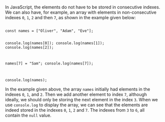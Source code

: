 In JavaScript, the elements
do not have to be stored in
consecutive indexes.
We can also have, for example,
an array with elements
in non-consecutive indexes
`0`, `1`, `2` and then `7`,
as shown in the example given below:

<codeblock language="javascript" type="lesson">
<code>
const names = ["Oliver", "Adam", "Eve"];

console.log(names[0]);
console.log(names[1]);
console.log(names[2]);

names[7] = "Sam";
console.log(names[7]);

console.log(names);
</code>
</codeblock>

In the example given above,
the array `names` initially had elements
in the indexes `0`, `1`, and `2`.
Then we add another element
to index `7`,
although ideally,
we should only be storing
the next element in the index `3`.
When we use `console.log`
to display the array,
we can see that the elements are indeed
stored in the indexes `0`, `1`, `2` and `7`.
The indexes from `3` to `6`,
all contain the `null` value.
